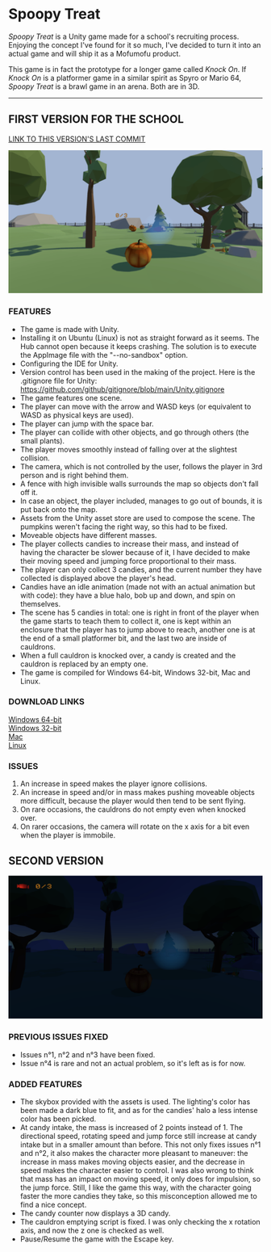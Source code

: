 # Spoopy Treat

*Spoopy Treat* is a Unity game made for a school's recruiting process. Enjoying the concept I've found for it so much, I've decided to turn it into an actual game and will ship it as a Mofumofu product.  

This game is in fact the prototype for a longer game called *Knock On*. If *Knock On* is a platformer game in a similar spirit as Spyro or Mario 64, *Spoopy Treat* is a brawl game in an arena. Both are in 3D.

---

## FIRST VERSION FOR THE SCHOOL

[LINK TO THIS VERSION'S LAST COMMIT](https://github.com/TheLycorisRadiata/game_unity_spoopytreat/tree/440a1a09e6b6f24df655d0fe97c3d8b10f8bf1fa)

![](./ingame_screenshot_0.png)

### FEATURES
- The game is made with Unity.
- Installing it on Ubuntu (Linux) is not as straight forward as it seems. The Hub cannot open because it keeps crashing. The solution is to execute the AppImage file with the "--no-sandbox" option.
- Configuring the IDE for Unity.
- Version control has been used in the making of the project. Here is the .gitignore file for Unity: https://github.com/github/gitignore/blob/main/Unity.gitignore
- The game features one scene.
- The player can move with the arrow and WASD keys (or equivalent to WASD as physical keys are used).
- The player can jump with the space bar.
- The player can collide with other objects, and go through others (the small plants).
- The player moves smoothly instead of falling over at the slightest collision.
- The camera, which is not controlled by the user, follows the player in 3rd person and is right behind them.
- A fence with high invisible walls surrounds the map so objects don't fall off it.
- In case an object, the player included, manages to go out of bounds, it is put back onto the map.
- Assets from the Unity asset store are used to compose the scene. The pumpkins weren't facing the right way, so this had to be fixed.
- Moveable objects have different masses.
- The player collects candies to increase their mass, and instead of having the character be slower because of it, I have decided to make their moving speed and jumping force proportional to their mass.
- The player can only collect 3 candies, and the current number they have collected is displayed above the player's head.
- Candies have an idle animation (made not with an actual animation but with code): they have a blue halo, bob up and down, and spin on themselves.
- The scene has 5 candies in total: one is right in front of the player when the game starts to teach them to collect it, one is kept within an enclosure that the player has to jump above to reach, another one is at the end of a small platformer bit, and the last two are inside of cauldrons.
- When a full cauldron is knocked over, a candy is created and the cauldron is replaced by an empty one.
- The game is compiled for Windows 64-bit, Windows 32-bit, Mac and Linux.

### DOWNLOAD LINKS
[Windows 64-bit](https://drive.google.com/file/d/1E9B2NhY4a15ldAh5JdclrArnrq13H0u4/view?usp=sharing)  
[Windows 32-bit](https://drive.google.com/file/d/1tv8Bt5AxLdgjNghCpy7fORK90F3h-XoV/view?usp=sharing)  
[Mac](https://drive.google.com/file/d/18QgwM1pAAbZzFY2Y7FaUrqxlUyEmOtAC/view?usp=sharing)  
[Linux](https://drive.google.com/file/d/1B_Hm94iHYwdwe8fpQxhm6IjIazULjODu/view?usp=sharing)  

### ISSUES
1. An increase in speed makes the player ignore collisions.
2. An increase in speed and/or in mass makes pushing moveable objects more difficult, because the player would then tend to be sent flying.
3. On rare occasions, the cauldrons do not empty even when knocked over.
4. On rarer occasions, the camera will rotate on the x axis for a bit even when the player is immobile.

## SECOND VERSION

![](./ingame_screenshot_1.png)

### PREVIOUS ISSUES FIXED
- Issues n°1, n°2 and n°3 have been fixed.
- Issue n°4 is rare and not an actual problem, so it's left as is for now.

### ADDED FEATURES
- The skybox provided with the assets is used. The lighting's color has been made a dark blue to fit, and as for the candies' halo a less intense color has been picked.
- At candy intake, the mass is increased of 2 points instead of 1. The directional speed, rotating speed and jump force still increase at candy intake but in a smaller amount than before. This not only fixes issues n°1 and n°2, it also makes the character more pleasant to maneuver: the increase in mass makes moving objects easier, and the decrease in speed makes the character easier to control. I was also wrong to think that mass has an impact on moving speed, it only does for impulsion, so the jump force. Still, I like the game this way, with the character going faster the more candies they take, so this misconception allowed me to find a nice concept.
- The candy counter now displays a 3D candy.
- The cauldron emptying script is fixed. I was only checking the x rotation axis, and now the z one is checked as well.
- Pause/Resume the game with the Escape key.

